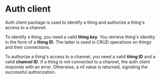 # Auth client

Auth client package is used to identify a thing and authorize a thing's access to a channel.

To identify a thing, you need a valid **thing key**. You retrieve thing's identity in the form of a **thing ID**. The latter is used in CRUD operations on things and their connections.

To authorize a thing's access to a channel, you need a valid **thing ID** and a valid **channel ID**. If a thing is not connected to a channel, the auth client responds with an error. Otherwise, a *nil* value is returned, signaling the successful authorization.
